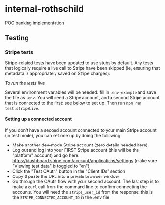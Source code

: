 # internal-rothschild
POC banking implementation

## Testing

### Stripe tests

Stripe-related tests have been updated to use stubs by default. Any tests that logically require a live call to Stripe have been skipped (ie, ensuring that metadata is appropriately saved on Stripe charges). 

*To run the tests live*

Several environment variables will be needed: fill in `.env-example` and save the file as `.env`. You will need a Stripe account, and a second Stripe account that is connected to the first: see below to set up. 
Then run `npm run test:stripeLive`. 

#### Setting up a connected account

If you don't have a second account connected to your main Stripe account (in test mode), you can set one up by doing the following: 
- Make another dev-mode Stripe account (zero details needed here)
- Log out and log into your FIRST Stripe account (this will be the "platform" account) and go here: https://dashboard.stripe.com/account/applications/settings (make sure "Viewing test data" is toggled to "on")
- Click the "Test OAuth" button in the "Client IDs" section
- Copy & paste the URL into a private browser window
- Go through the OAuth flow with your second account. The last step is to make a `curl` call from the command line to confirm connecting the accounts. You will need the `stripe_user_id` from the response: this is the `STRIPE_CONNECTED_ACCOUNT_ID` in the .env file. 